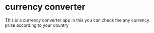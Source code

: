 # currency converter
 This is a currency converter app in this you can check the any currency prize according to your country
